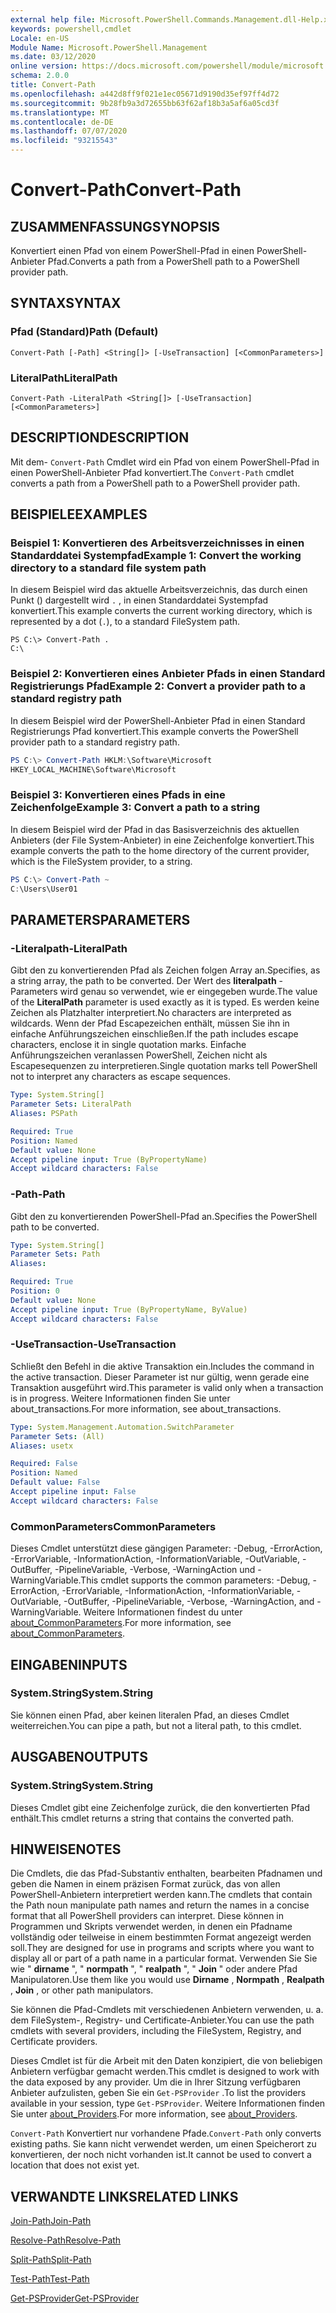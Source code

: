 ```yaml
---
external help file: Microsoft.PowerShell.Commands.Management.dll-Help.xml
keywords: powershell,cmdlet
Locale: en-US
Module Name: Microsoft.PowerShell.Management
ms.date: 03/12/2020
online version: https://docs.microsoft.com/powershell/module/microsoft.powershell.management/convert-path?view=powershell-5.1&WT.mc_id=ps-gethelp
schema: 2.0.0
title: Convert-Path
ms.openlocfilehash: a442d8ff9f021e1ec05671d9190d35ef97ff4d72
ms.sourcegitcommit: 9b28fb9a3d72655bb63f62af18b3a5af6a05cd3f
ms.translationtype: MT
ms.contentlocale: de-DE
ms.lasthandoff: 07/07/2020
ms.locfileid: "93215543"
---
```

# <span data-ttu-id="3ddf7-103">Convert-Path</span><span class="sxs-lookup"><span data-stu-id="3ddf7-103">Convert-Path</span></span>

## <span data-ttu-id="3ddf7-104">ZUSAMMENFASSUNG</span><span class="sxs-lookup"><span data-stu-id="3ddf7-104">SYNOPSIS</span></span>
<span data-ttu-id="3ddf7-105">Konvertiert einen Pfad von einem PowerShell-Pfad in einen PowerShell-Anbieter Pfad.</span><span class="sxs-lookup"><span data-stu-id="3ddf7-105">Converts a path from a PowerShell path to a PowerShell provider path.</span></span>

## <span data-ttu-id="3ddf7-106">SYNTAX</span><span class="sxs-lookup"><span data-stu-id="3ddf7-106">SYNTAX</span></span>

### <span data-ttu-id="3ddf7-107">Pfad (Standard)</span><span class="sxs-lookup"><span data-stu-id="3ddf7-107">Path (Default)</span></span>

```
Convert-Path [-Path] <String[]> [-UseTransaction] [<CommonParameters>]
```

### <span data-ttu-id="3ddf7-108">LiteralPath</span><span class="sxs-lookup"><span data-stu-id="3ddf7-108">LiteralPath</span></span>

```
Convert-Path -LiteralPath <String[]> [-UseTransaction] [<CommonParameters>]
```

## <span data-ttu-id="3ddf7-109">DESCRIPTION</span><span class="sxs-lookup"><span data-stu-id="3ddf7-109">DESCRIPTION</span></span>

<span data-ttu-id="3ddf7-110">Mit dem- `Convert-Path` Cmdlet wird ein Pfad von einem PowerShell-Pfad in einen PowerShell-Anbieter Pfad konvertiert.</span><span class="sxs-lookup"><span data-stu-id="3ddf7-110">The `Convert-Path` cmdlet converts a path from a PowerShell path to a PowerShell provider path.</span></span>

## <span data-ttu-id="3ddf7-111">BEISPIELE</span><span class="sxs-lookup"><span data-stu-id="3ddf7-111">EXAMPLES</span></span>

### <span data-ttu-id="3ddf7-112">Beispiel 1: Konvertieren des Arbeitsverzeichnisses in einen Standarddatei Systempfad</span><span class="sxs-lookup"><span data-stu-id="3ddf7-112">Example 1: Convert the working directory to a standard file system path</span></span>

<span data-ttu-id="3ddf7-113">In diesem Beispiel wird das aktuelle Arbeitsverzeichnis, das durch einen Punkt () dargestellt wird `.` , in einen Standarddatei Systempfad konvertiert.</span><span class="sxs-lookup"><span data-stu-id="3ddf7-113">This example converts the current working directory, which is represented by a dot (`.`), to a standard FileSystem path.</span></span>

```
PS C:\> Convert-Path .
C:\
```

### <span data-ttu-id="3ddf7-114">Beispiel 2: Konvertieren eines Anbieter Pfads in einen Standard Registrierungs Pfad</span><span class="sxs-lookup"><span data-stu-id="3ddf7-114">Example 2: Convert a provider path to a standard registry path</span></span>

<span data-ttu-id="3ddf7-115">In diesem Beispiel wird der PowerShell-Anbieter Pfad in einen Standard Registrierungs Pfad konvertiert.</span><span class="sxs-lookup"><span data-stu-id="3ddf7-115">This example converts the PowerShell provider path to a standard registry path.</span></span>

```powershell
PS C:\> Convert-Path HKLM:\Software\Microsoft
HKEY_LOCAL_MACHINE\Software\Microsoft
```

### <span data-ttu-id="3ddf7-116">Beispiel 3: Konvertieren eines Pfads in eine Zeichenfolge</span><span class="sxs-lookup"><span data-stu-id="3ddf7-116">Example 3: Convert a path to a string</span></span>

<span data-ttu-id="3ddf7-117">In diesem Beispiel wird der Pfad in das Basisverzeichnis des aktuellen Anbieters (der File System-Anbieter) in eine Zeichenfolge konvertiert.</span><span class="sxs-lookup"><span data-stu-id="3ddf7-117">This example converts the path to the home directory of the current provider, which is the FileSystem provider, to a string.</span></span>

```powershell
PS C:\> Convert-Path ~
C:\Users\User01
```

## <span data-ttu-id="3ddf7-118">PARAMETERS</span><span class="sxs-lookup"><span data-stu-id="3ddf7-118">PARAMETERS</span></span>

### <span data-ttu-id="3ddf7-119">-Literalpath</span><span class="sxs-lookup"><span data-stu-id="3ddf7-119">-LiteralPath</span></span>

<span data-ttu-id="3ddf7-120">Gibt den zu konvertierenden Pfad als Zeichen folgen Array an.</span><span class="sxs-lookup"><span data-stu-id="3ddf7-120">Specifies, as a string array, the path to be converted.</span></span> <span data-ttu-id="3ddf7-121">Der Wert des **literalpath** -Parameters wird genau so verwendet, wie er eingegeben wurde.</span><span class="sxs-lookup"><span data-stu-id="3ddf7-121">The value of the **LiteralPath** parameter is used exactly as it is typed.</span></span> <span data-ttu-id="3ddf7-122">Es werden keine Zeichen als Platzhalter interpretiert.</span><span class="sxs-lookup"><span data-stu-id="3ddf7-122">No characters are interpreted as wildcards.</span></span> <span data-ttu-id="3ddf7-123">Wenn der Pfad Escapezeichen enthält, müssen Sie ihn in einfache Anführungszeichen einschließen.</span><span class="sxs-lookup"><span data-stu-id="3ddf7-123">If the path includes escape characters, enclose it in single quotation marks.</span></span> <span data-ttu-id="3ddf7-124">Einfache Anführungszeichen veranlassen PowerShell, Zeichen nicht als Escapesequenzen zu interpretieren.</span><span class="sxs-lookup"><span data-stu-id="3ddf7-124">Single quotation marks tell PowerShell not to interpret any characters as escape sequences.</span></span>

```yaml
Type: System.String[]
Parameter Sets: LiteralPath
Aliases: PSPath

Required: True
Position: Named
Default value: None
Accept pipeline input: True (ByPropertyName)
Accept wildcard characters: False
```

### <span data-ttu-id="3ddf7-125">-Path</span><span class="sxs-lookup"><span data-stu-id="3ddf7-125">-Path</span></span>

<span data-ttu-id="3ddf7-126">Gibt den zu konvertierenden PowerShell-Pfad an.</span><span class="sxs-lookup"><span data-stu-id="3ddf7-126">Specifies the PowerShell path to be converted.</span></span>

```yaml
Type: System.String[]
Parameter Sets: Path
Aliases:

Required: True
Position: 0
Default value: None
Accept pipeline input: True (ByPropertyName, ByValue)
Accept wildcard characters: False
```

### <span data-ttu-id="3ddf7-127">-UseTransaction</span><span class="sxs-lookup"><span data-stu-id="3ddf7-127">-UseTransaction</span></span>
<span data-ttu-id="3ddf7-128">Schließt den Befehl in die aktive Transaktion ein.</span><span class="sxs-lookup"><span data-stu-id="3ddf7-128">Includes the command in the active transaction.</span></span>
<span data-ttu-id="3ddf7-129">Dieser Parameter ist nur gültig, wenn gerade eine Transaktion ausgeführt wird.</span><span class="sxs-lookup"><span data-stu-id="3ddf7-129">This parameter is valid only when a transaction is in progress.</span></span>
<span data-ttu-id="3ddf7-130">Weitere Informationen finden Sie unter about_transactions.</span><span class="sxs-lookup"><span data-stu-id="3ddf7-130">For more information, see about_transactions.</span></span>

```yaml
Type: System.Management.Automation.SwitchParameter
Parameter Sets: (All)
Aliases: usetx

Required: False
Position: Named
Default value: False
Accept pipeline input: False
Accept wildcard characters: False
```

### <span data-ttu-id="3ddf7-131">CommonParameters</span><span class="sxs-lookup"><span data-stu-id="3ddf7-131">CommonParameters</span></span>

<span data-ttu-id="3ddf7-132">Dieses Cmdlet unterstützt diese gängigen Parameter: -Debug, -ErrorAction, -ErrorVariable, -InformationAction, -InformationVariable, -OutVariable, -OutBuffer, -PipelineVariable, -Verbose, -WarningAction und -WarningVariable.</span><span class="sxs-lookup"><span data-stu-id="3ddf7-132">This cmdlet supports the common parameters: -Debug, -ErrorAction, -ErrorVariable, -InformationAction, -InformationVariable, -OutVariable, -OutBuffer, -PipelineVariable, -Verbose, -WarningAction, and -WarningVariable.</span></span> <span data-ttu-id="3ddf7-133">Weitere Informationen findest du unter [about_CommonParameters](https://go.microsoft.com/fwlink/?LinkID=113216).</span><span class="sxs-lookup"><span data-stu-id="3ddf7-133">For more information, see [about_CommonParameters](https://go.microsoft.com/fwlink/?LinkID=113216).</span></span>

## <span data-ttu-id="3ddf7-134">EINGABEN</span><span class="sxs-lookup"><span data-stu-id="3ddf7-134">INPUTS</span></span>

### <span data-ttu-id="3ddf7-135">System.String</span><span class="sxs-lookup"><span data-stu-id="3ddf7-135">System.String</span></span>

<span data-ttu-id="3ddf7-136">Sie können einen Pfad, aber keinen literalen Pfad, an dieses Cmdlet weiterreichen.</span><span class="sxs-lookup"><span data-stu-id="3ddf7-136">You can pipe a path, but not a literal path, to this cmdlet.</span></span>

## <span data-ttu-id="3ddf7-137">AUSGABEN</span><span class="sxs-lookup"><span data-stu-id="3ddf7-137">OUTPUTS</span></span>

### <span data-ttu-id="3ddf7-138">System.String</span><span class="sxs-lookup"><span data-stu-id="3ddf7-138">System.String</span></span>

<span data-ttu-id="3ddf7-139">Dieses Cmdlet gibt eine Zeichenfolge zurück, die den konvertierten Pfad enthält.</span><span class="sxs-lookup"><span data-stu-id="3ddf7-139">This cmdlet returns a string that contains the converted path.</span></span>

## <span data-ttu-id="3ddf7-140">HINWEISE</span><span class="sxs-lookup"><span data-stu-id="3ddf7-140">NOTES</span></span>

<span data-ttu-id="3ddf7-141">Die Cmdlets, die das Pfad-Substantiv enthalten, bearbeiten Pfadnamen und geben die Namen in einem präzisen Format zurück, das von allen PowerShell-Anbietern interpretiert werden kann.</span><span class="sxs-lookup"><span data-stu-id="3ddf7-141">The cmdlets that contain the Path noun manipulate path names and return the names in a concise format that all PowerShell providers can interpret.</span></span> <span data-ttu-id="3ddf7-142">Diese können in Programmen und Skripts verwendet werden, in denen ein Pfadname vollständig oder teilweise in einem bestimmten Format angezeigt werden soll.</span><span class="sxs-lookup"><span data-stu-id="3ddf7-142">They are designed for use in programs and scripts where you want to display all or part of a path name in a particular format.</span></span> <span data-ttu-id="3ddf7-143">Verwenden Sie Sie wie " **dirname** ", " **normpath** ", " **realpath** ", " **Join** " oder andere Pfad Manipulatoren.</span><span class="sxs-lookup"><span data-stu-id="3ddf7-143">Use them like you would use **Dirname** , **Normpath** , **Realpath** , **Join** , or other path manipulators.</span></span>

<span data-ttu-id="3ddf7-144">Sie können die Pfad-Cmdlets mit verschiedenen Anbietern verwenden, u. a. dem FileSystem-, Registry- und Certificate-Anbieter.</span><span class="sxs-lookup"><span data-stu-id="3ddf7-144">You can use the path cmdlets with several providers, including the FileSystem, Registry, and Certificate providers.</span></span>

<span data-ttu-id="3ddf7-145">Dieses Cmdlet ist für die Arbeit mit den Daten konzipiert, die von beliebigen Anbietern verfügbar gemacht werden.</span><span class="sxs-lookup"><span data-stu-id="3ddf7-145">This cmdlet is designed to work with the data exposed by any provider.</span></span> <span data-ttu-id="3ddf7-146">Um die in Ihrer Sitzung verfügbaren Anbieter aufzulisten, geben Sie ein `Get-PSProvider` .</span><span class="sxs-lookup"><span data-stu-id="3ddf7-146">To list the providers available in your session, type `Get-PSProvider`.</span></span> <span data-ttu-id="3ddf7-147">Weitere Informationen finden Sie unter [about_Providers](../Microsoft.PowerShell.Core/About/about_Providers.md).</span><span class="sxs-lookup"><span data-stu-id="3ddf7-147">For more information, see [about_Providers](../Microsoft.PowerShell.Core/About/about_Providers.md).</span></span>

<span data-ttu-id="3ddf7-148">`Convert-Path` Konvertiert nur vorhandene Pfade.</span><span class="sxs-lookup"><span data-stu-id="3ddf7-148">`Convert-Path` only converts existing paths.</span></span> <span data-ttu-id="3ddf7-149">Sie kann nicht verwendet werden, um einen Speicherort zu konvertieren, der noch nicht vorhanden ist.</span><span class="sxs-lookup"><span data-stu-id="3ddf7-149">It cannot be used to convert a location that does not exist yet.</span></span>

## <span data-ttu-id="3ddf7-150">VERWANDTE LINKS</span><span class="sxs-lookup"><span data-stu-id="3ddf7-150">RELATED LINKS</span></span>

[<span data-ttu-id="3ddf7-151">Join-Path</span><span class="sxs-lookup"><span data-stu-id="3ddf7-151">Join-Path</span></span>](Join-Path.md)

[<span data-ttu-id="3ddf7-152">Resolve-Path</span><span class="sxs-lookup"><span data-stu-id="3ddf7-152">Resolve-Path</span></span>](Resolve-Path.md)

[<span data-ttu-id="3ddf7-153">Split-Path</span><span class="sxs-lookup"><span data-stu-id="3ddf7-153">Split-Path</span></span>](Split-Path.md)

[<span data-ttu-id="3ddf7-154">Test-Path</span><span class="sxs-lookup"><span data-stu-id="3ddf7-154">Test-Path</span></span>](Test-Path.md)

[<span data-ttu-id="3ddf7-155">Get-PSProvider</span><span class="sxs-lookup"><span data-stu-id="3ddf7-155">Get-PSProvider</span></span>](Get-PSProvider.md)
